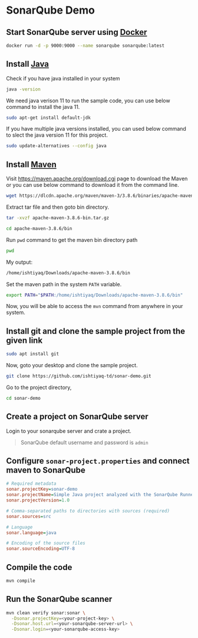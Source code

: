 # SonarQube Demo

## Start SonarQube server using [Docker](https://docs.docker.com/get-docker/)

```bash
docker run -d -p 9000:9000 --name sonarqube sonarqube:latest
```

## Install [Java](https://www.oracle.com/java/technologies/javase/jdk11-archive-downloads.html)

Check if you have java installed in your system

```bash
java -version
```

We need java verison 11 to run the sample code, you can use below command to install the java 11.

```bash
sudo apt-get install default-jdk
```

If you have multiple java versions installed, you can used below command to slect the java version 11 for this project.

```bash
sudo update-alternatives --config java
```

## Install [Maven](https://maven.apache.org/install.html)

Visit https://maven.apache.org/download.cgi page to download the Maven or you can use below command to download it from the command line.

```bash
wget https://dlcdn.apache.org/maven/maven-3/3.8.6/binaries/apache-maven-3.8.6-bin.tar.gz
```

Extract tar file and then goto bin directory.

```bash
tar -xvzf apache-maven-3.8.6-bin.tar.gz

cd apache-maven-3.8.6/bin
```

Run `pwd` command to get the maven bin directory path

```bash
pwd
```

My output:

```bash
/home/ishtiyaq/Downloads/apache-maven-3.8.6/bin
```

Set the maven path in the system `PATH` variable.

```bash
export PATH="$PATH:/home/ishtiyaq/Downloads/apache-maven-3.8.6/bin"
```

Now, you will be able to access the `mvn` command from anywhere in your system.

## Install git and clone the sample project from the given link

```bash
sudo apt install git
```

Now, goto your desktop and clone the sample project.

```bash
git clone https://github.com/ishtiyaq-td/sonar-demo.git
```

Go to the project directory,

```bash
cd sonar-demo
```

## Create a project on SonarQube server

Login to your sonarqube server and crate a project. 

> SonarQube default username and password is `admin`

## Configure `sonar-project.properties` and connect maven to SonarQube

```ini
# Required metadata
sonar.projectKey=sonar-demo
sonar.projectName=Simple Java project analyzed with the SonarQube Runner
sonar.projectVersion=1.0

# Comma-separated paths to directories with sources (required)
sonar.sources=src

# Language
sonar.language=java

# Encoding of the source files
sonar.sourceEncoding=UTF-8
```

## Compile the code

```bash
mvn compile
```

## Run the SonarQube scanner

```bash
mvn clean verify sonar:sonar \
  -Dsonar.projectKey=<your-project-key> \
  -Dsonar.host.url=<your-sonarqube-server-url> \
  -Dsonar.login=<your-sonarqube-access-key>
```

